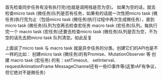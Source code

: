 首先检查同步任务有没有执行完(也就是调用栈是否为空)。
如果为空的话，就去检查micro task (微任务)队列是否有任务，如果有的话就一次性把micro task (微任务)执行完为止（包括micro task (微任务)执行过程中再次生成微任务），直到micro task (微任务)队列为空再去检查宏任务 macro task (宏任务)队列。每执行完一个 macro task (宏任务)还要去检查micro task (微任务)队列是否为空，不为空的话先去把micro task 队列清空。如此反复

上面说了micro task 与 macro task 就是异步任务的分类。创建它们的API也是不一样的比如：
创建micro task (微任务)的有Promise、MutationObserver 等
创建 macro task (宏任务) 的有：setTimeout、 setInterval、requestAnimationFrame MessageChannel还有一些IO事件等(这里rAF有争议，但它绝对不是微任务）
